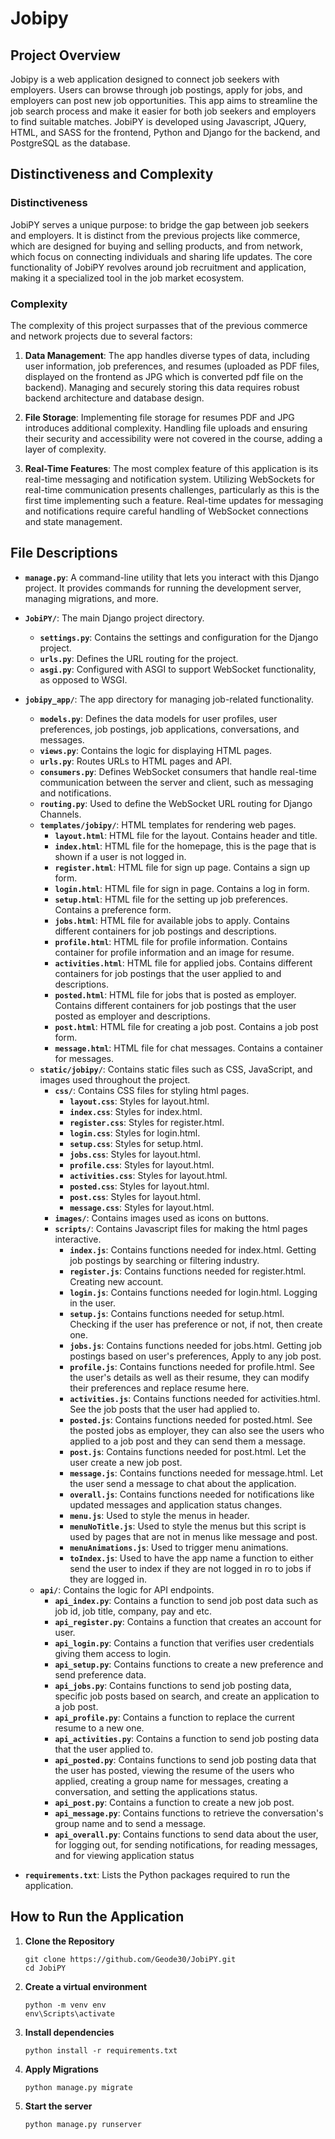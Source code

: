 # Jobipy

## Project Overview

Jobipy is a web application designed to connect job seekers with employers. Users can browse through job postings, apply for jobs, and employers can post new job opportunities. This app aims to streamline the job search process and make it easier for both job seekers and employers to find suitable matches. JobiPY is developed using Javascript, JQuery, HTML, and SASS for the frontend, Python and Django for the backend, and PostgreSQL as the database.

## Distinctiveness and Complexity

### Distinctiveness

JobiPY serves a unique purpose: to bridge the gap between job seekers and employers. It is distinct from the previous projects like commerce, which are designed for buying and selling products, and from network, which focus on connecting individuals and sharing life updates. The core functionality of JobiPY revolves around job recruitment and application, making it a specialized tool in the job market ecosystem.

### Complexity

The complexity of this project surpasses that of the previous commerce and network projects due to several factors:

1. **Data Management**: The app handles diverse types of data, including user information, job preferences, and resumes (uploaded as PDF files, displayed on the frontend as JPG which is converted pdf file on the backend). Managing and securely storing this data requires robust backend architecture and database design.
   
2. **File Storage**: Implementing file storage for resumes PDF and JPG introduces additional complexity. Handling file uploads and ensuring their security and accessibility were not covered in the course, adding a layer of complexity.

3. **Real-Time Features**: The most complex feature of this application is its real-time messaging and notification system. Utilizing WebSockets for real-time communication presents challenges, particularly as this is the first time implementing such a feature. Real-time updates for messaging and notifications require careful handling of WebSocket connections and state management.

## File Descriptions

- **`manage.py`**: A command-line utility that lets you interact with this Django project. It provides commands for running the development server, managing migrations, and more.

- **`JobiPY/`**: The main Django project directory.
  - **`settings.py`**: Contains the settings and configuration for the Django project.
  - **`urls.py`**: Defines the URL routing for the project.
  - **`asgi.py`**: Configured with ASGI to support WebSocket functionality, as opposed to WSGI.

- **`jobipy_app/`**: The app directory for managing job-related functionality.
  - **`models.py`**: Defines the data models for user profiles, user preferences, job postings, job applications, conversations, and messages.
  - **`views.py`**: Contains the logic for displaying HTML pages.
  - **`urls.py`**: Routes URLs to HTML pages and API.
  - **`consumers.py`**: Defines WebSocket consumers that handle real-time communication between the server and client, such as messaging and notifications.
  - **`routing.py`**: Used to define the WebSocket URL routing for Django Channels.
  - **`templates/jobipy/`**: HTML templates for rendering web pages.
     - **`layout.html`**: HTML file for the layout. Contains header and title.
     - **`index.html`**: HTML file for the homepage, this is the page that is shown if a user is not logged in.
     - **`register.html`**: HTML file for sign up page. Contains a sign up form.
     - **`login.html`**: HTML file for sign in page. Contains a log in form.
     - **`setup.html`**: HTML file for the setting up job preferences. Contains a preference form.
     - **`jobs.html`**: HTML file for available jobs to apply. Contains different containers for job postings and descriptions.
     - **`profile.html`**: HTML file for profile information. Contains container for profile information and an image for resume.
     - **`activities.html`**: HTML file for applied jobs. Contains different containers for job postings that the user applied to and descriptions.
     - **`posted.html`**: HTML file for jobs that is posted as employer. Contains different containers for job postings that the user posted as employer and descriptions.
     - **`post.html`**: HTML file for creating a job post. Contains a job post form.
     - **`message.html`**: HTML file for chat messages. Contains a container for messages.
  - **`static/jobipy/`**: Contains static files such as CSS, JavaScript, and images used throughout the project.
     - **`css/`**: Contains CSS files for styling html pages.
        - **`layout.css`**: Styles for layout.html.
        - **`index.css`**: Styles for index.html.
        - **`register.css`**: Styles for register.html.
        - **`login.css`**: Styles for login.html.
        - **`setup.css`**: Styles for setup.html.
        - **`jobs.css`**: Styles for layout.html.
        - **`profile.css`**: Styles for layout.html.
        - **`activities.css`**: Styles for layout.html.
        - **`posted.css`**: Styles for layout.html.
        - **`post.css`**: Styles for layout.html.
        - **`message.css`**: Styles for layout.html.
     - **`images/`**: Contains images used as icons on buttons.
     - **`scripts/`**: Contains Javascript files for making the html pages interactive.
        - **`index.js`**: Contains functions needed for index.html. Getting job postings by searching or filtering industry.
        - **`register.js`**: Contains functions needed for register.html. Creating new account.
        - **`login.js`**: Contains functions needed for login.html. Logging in the user.
        - **`setup.js`**: Contains functions needed for setup.html. Checking if the user has preference or not, if not, then create one.
        - **`jobs.js`**: Contains functions needed for jobs.html. Getting job postings based on user's preferences, Apply to any job post.
        - **`profile.js`**: Contains functions needed for profile.html. See the user's details as well as their resume, they can modify their preferences and replace resume here.
        - **`activities.js`**: Contains functions needed for activities.html. See the job posts that the user had applied to.
        - **`posted.js`**: Contains functions needed for posted.html. See the posted jobs as employer, they can also see the users who applied to a job post and they can send them a message.
        - **`post.js`**: Contains functions needed for post.html. Let the user create a new job post.
        - **`message.js`**: Contains functions needed for message.html. Let the user send a message to chat about the application.
        - **`overall.js`**: Contains functions needed for notifications like updated messages and application status changes. 
        - **`menu.js`**: Used to style the menus in header.
        - **`menuNoTitle.js`**: Used to style the menus but this script is used by pages that are not in menus like message and post.
        - **`menuAnimations.js`**: Used to trigger menu animations.
        - **`toIndex.js`**: Used to have the app name a function to either send the user to index if they are not logged in ro to jobs if they are logged in.
  - **`api/`**: Contains the logic for API endpoints.
     - **`api_index.py`**: Contains a function to send job post data such as job id, job title, company, pay and etc.
     - **`api_register.py`**: Contains a function that creates an account for user.
     - **`api_login.py`**: Contains a function that verifies user credentials giving them access to login.
     - **`api_setup.py`**: Contains functions to create a new preference and send preference data.
     - **`api_jobs.py`**: Contains functions to send job posting data, specific job posts based on search, and create an application to a job post.
     - **`api_profile.py`**: Contains a function to replace the current resume to a new one.
     - **`api_activities.py`**: Contains a function to send job posting data that the user applied to.
     - **`api_posted.py`**: Contains functions to send job posting data that the user has posted, viewing the resume of the users who applied, creating a group name for messages, creating a conversation, and setting the applications status.
     - **`api_post.py`**: Contains a function to create a new job post.
     - **`api_message.py`**: Contains functions to retrieve the conversation's group name and to send a message.
     - **`api_overall.py`**: Contains functions to send data about the user, for logging out, for sending notifications, for reading messages, and for viewing application status

- **`requirements.txt`**: Lists the Python packages required to run the application.

## How to Run the Application

1. **Clone the Repository**

   ```
   git clone https://github.com/Geode30/JobiPY.git
   cd JobiPY

2. **Create a virtual environment**

   ```
   python -m venv env
   env\Scripts\activate 

3. **Install dependencies**

   ```
   python install -r requirements.txt

4. **Apply Migrations**

   ```
   python manage.py migrate

2. **Start the server**

   ```
   python manage.py runserver
